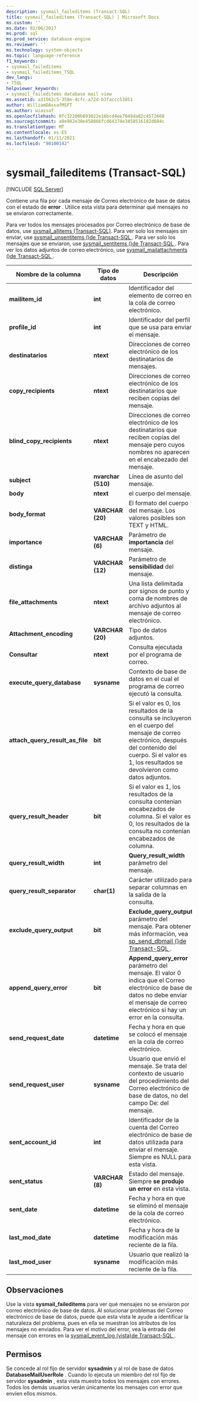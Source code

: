 ```yaml
---
description: sysmail_faileditems (Transact-SQL)
title: sysmail_faileditems (Transact-SQL) | Microsoft Docs
ms.custom: ''
ms.date: 03/06/2017
ms.prod: sql
ms.prod_service: database-engine
ms.reviewer: ''
ms.technology: system-objects
ms.topic: language-reference
f1_keywords:
- sysmail_faileditems
- sysmail_faileditems_TSQL
dev_langs:
- TSQL
helpviewer_keywords:
- sysmail_faileditems database mail view
ms.assetid: a31562c5-358e-4cfc-a72d-b3faccc53851
author: WilliamDAssafMSFT
ms.author: wiassaf
ms.openlocfilehash: 0fc32200b893022e16bcd4ee7049da82c4572660
ms.sourcegitcommit: a9e982e30e458866fcd64374e3458516182d604c
ms.translationtype: MT
ms.contentlocale: es-ES
ms.lasthandoff: 01/11/2021
ms.locfileid: "98100142"
---
```

# <a name="sysmail_faileditems-transact-sql"></a>sysmail_faileditems (Transact-SQL)
[!INCLUDE [SQL Server](../../includes/applies-to-version/sqlserver.md)]

  Contiene una fila por cada mensaje de Correo electrónico de base de datos con el estado de **error** . Utilice esta vista para determinar qué mensajes no se enviaron correctamente.  
  
 Para ver todos los mensajes procesados por Correo electrónico de base de datos, use [sysmail_allitems &#40;Transact-SQL&#41;](../../relational-databases/system-catalog-views/sysmail-allitems-transact-sql.md). Para ver solo los mensajes sin enviar, use [sysmail_unsentitems &#40;&#41;de Transact-SQL ](../../relational-databases/system-catalog-views/sysmail-unsentitems-transact-sql.md). Para ver solo los mensajes que se enviaron, use [sysmail_sentitems &#40;&#41;de Transact-SQL ](../../relational-databases/system-catalog-views/sysmail-sentitems-transact-sql.md). Para ver los datos adjuntos de correo electrónico, use [sysmail_mailattachments &#40;&#41;de Transact-SQL ](../../relational-databases/system-catalog-views/sysmail-mailattachments-transact-sql.md).  
  
|Nombre de la columna|Tipo de datos|Descripción|  
|-----------------|---------------|-----------------|  
|**mailitem_id**|**int**|Identificador del elemento de correo en la cola de correo electrónico.|  
|**profile_id**|**int**|Identificador del perfil que se usa para enviar el mensaje.|  
|**destinatarios**|**ntext**|Direcciones de correo electrónico de los destinatarios de mensajes.|  
|**copy_recipients**|**ntext**|Direcciones de correo electrónico de los destinatarios que reciben copias del mensaje.|  
|**blind_copy_recipients**|**ntext**|Direcciones de correo electrónico de los destinatarios que reciben copias del mensaje pero cuyos nombres no aparecen en el encabezado del mensaje.|  
|**subject**|**nvarchar (510)**|Línea de asunto del mensaje.|  
|**body**|**ntext**|el cuerpo del mensaje.|  
|**body_format**|**VARCHAR (20)**|El formato del cuerpo del mensaje. Los valores posibles son TEXT y HTML.|  
|**importance**|**VARCHAR (6)**|Parámetro de **importancia** del mensaje.|  
|**distinga**|**VARCHAR (12)**|Parámetro de **sensibilidad** del mensaje.|  
|**file_attachments**|**ntext**|Una lista delimitada por signos de punto y coma de nombres de archivo adjuntos al mensaje de correo electrónico.|  
|**Attachment_encoding**|**VARCHAR (20)**|Tipo de datos adjuntos.|  
|**Consultar**|**ntext**|Consulta ejecutada por el programa de correo.|  
|**execute_query_database**|**sysname**|Contexto de base de datos en el cual el programa de correo ejecutó la consulta.|  
|**attach_query_result_as_file**|**bit**|Si el valor es 0, los resultados de la consulta se incluyeron en el cuerpo del mensaje de correo electrónico, después del contenido del cuerpo. Si el valor es 1, los resultados se devolvieron como datos adjuntos.|  
|**query_result_header**|**bit**|Si el valor es 1, los resultados de la consulta contenían encabezados de columna. Si el valor es 0, los resultados de la consulta no contenían encabezados de columna.|  
|**query_result_width**|**int**|**Query_result_width** parámetro del mensaje.|  
|**query_result_separator**|**char(1)**|Carácter utilizado para separar columnas en la salida de la consulta.|  
|**exclude_query_output**|**bit**|**Exclude_query_output** parámetro del mensaje. Para obtener más información, vea [sp_send_dbmail &#40;&#41;de Transact-SQL ](../../relational-databases/system-stored-procedures/sp-send-dbmail-transact-sql.md).|  
|**append_query_error**|**bit**|**Append_query_error** parámetro del mensaje. El valor 0 indica que el Correo electrónico de base de datos no debe enviar el mensaje de correo electrónico si hay un error en la consulta.|  
|**send_request_date**|**datetime**|Fecha y hora en que se colocó el mensaje en la cola de correo electrónico.|  
|**send_request_user**|**sysname**|Usuario que envió el mensaje. Se trata del contexto de usuario del procedimiento del Correo electrónico de base de datos, no del campo De: del mensaje.|  
|**sent_account_id**|**int**|Identificador de la cuenta del Correo electrónico de base de datos utilizada para enviar el mensaje. Siempre es NULL para esta vista.|  
|**sent_status**|**VARCHAR (8)**|Estado del mensaje. Siempre **se produjo un error** en esta vista.|  
|**sent_date**|**datetime**|Fecha y hora en que se eliminó el mensaje de la cola de correo electrónico.|  
|**last_mod_date**|**datetime**|Fecha y hora de la modificación más reciente de la fila.|  
|**last_mod_user**|**sysname**|Usuario que realizó la modificación más reciente de la fila.|  
  
## <a name="remarks"></a>Observaciones  
 Use la vista **sysmail_faileditems** para ver qué mensajes no se enviaron por correo electrónico de base de datos. Al solucionar problemas del Correo electrónico de base de datos, puede que esta vista le ayude a identificar la naturaleza del problema, pues en ella se muestran los atributos de los mensajes no enviados. Para ver el motivo del error, vea la entrada del mensaje con errores en la [sysmail_event_log &#40;vista&#41;de Transact-SQL ](../../relational-databases/system-catalog-views/sysmail-event-log-transact-sql.md) .  
  
## <a name="permissions"></a>Permisos  
 Se concede al rol fijo de servidor **sysadmin** y al rol de base de datos **DatabaseMailUserRole** . Cuando lo ejecuta un miembro del rol fijo de servidor **sysadmin** , esta vista muestra todos los mensajes con errores. Todos los demás usuarios verán únicamente los mensajes con error que envíen ellos mismos.  
  
  
